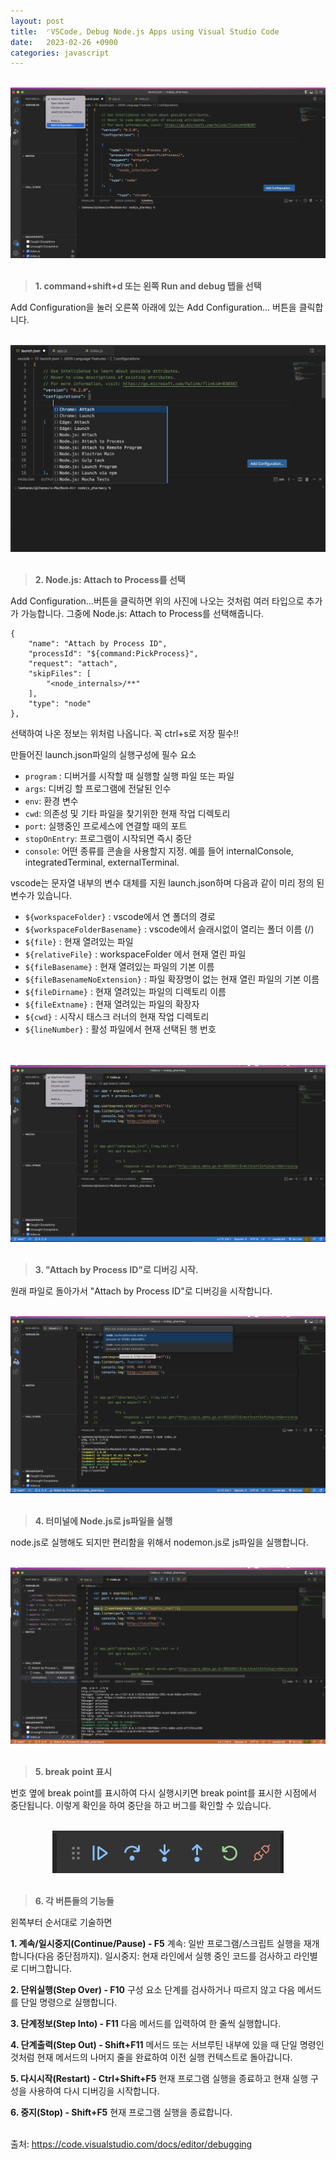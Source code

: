 ```yaml
---
layout: post
title:  ⌜VSCode⌟ Debug Node.js Apps using Visual Studio Code
date:   2023-02-26 +0900
categories: javascript
---
```


<br>
<center>
  <img src="https://github.com/201960003/study_blog/blob/main/img/post1/1.png?raw=true" alt="첫번째 사진">
</center>
<br>

>__1. command+shift+d 또는 왼쪽 Run and debug 탭을 선택__

Add Configuration을 눌러 오른쪽 아래에 있는 Add Configuration... 버튼을 클릭합니다.
<br>
<br>

<center>
  <img src="https://github.com/201960003/study_blog/blob/main/img/post1/2.png?raw=true" alt="두번째 사진">
</center>
<br>


> __2. Node.js: Attach to Process를 선택__

Add Configuration...버튼을 클릭하면 위의 사진에 나오는 것처럼 여러 타입으로 추가가 가능합니다. 그중에 Node.js: Attach to Process를 선택해줍니다.

```
{
    "name": "Attach by Process ID",
    "processId": "${command:PickProcess}",
    "request": "attach",
    "skipFiles": [
        "<node_internals>/**"
    ],
    "type": "node"
},
```
선택하여 나온 정보는 위처럼 나옵니다. 꼭 ctrl+s로 저장 필수!!

만들어진 launch.json파일의 실행구성에 필수 요소
<ul>
<li><code>program</code> : 디버거를 시작할 때 실행할 실행 파일 또는 파일</li>
<li><code>args</code>: 디버깅 할 프로그램에 전달된 인수</li>
<li><code>env</code>: 환경 변수</li>
<li><code>cwd</code>: 의존성 및 기타 파일을 찾기위한 현재 작업 디렉토리</li>
<li><code>port</code>: 실행중인 프로세스에 연결할 때의 포트</li>
<li><code>stopOnEntry</code>: 프로그램이 시작되면 즉시 중단</li>
<li><code>console</code>: 어떤 종류를 콘솔을 사용할지 지정. 예를 들어 internalConsole, integratedTerminal, externalTerminal.</li>
</ul>

vscode는 문자열 내부의 변수 대체를 지원 launch.json하며 다음과 같이 미리 정의 된 변수가 있습니다.

<ul>
<li><code>${workspaceFolder}</code> : vscode에서 연 폴더의 경로</li>
<li><code>${workspaceFolderBasename}</code> : vscode에서 슬래시없이 열리는 폴더 이름 (/)</li>
<li><code>${file}</code> : 현재 열려있는 파일</li>
<li><code>${relativeFile}</code> : workspaceFolder 에서 현재 열린 파일</li>
<li><code>${fileBasename}</code> : 현재 열려있는 파일의 기본 이름</li>
<li><code>${fileBasenameNoExtension}</code> : 파일 확장명이 없는 현재 열린 파일의 기본 이름</li>
<li><code>${fileDirname}</code> : 현재 열려있는 파일의 디렉토리 이름</li>
<li><code>${fileExtname}</code> : 현재 열려있는 파일의 확장자</li>
<li><code>${cwd}</code> : 시작시 태스크 러너의 현재 작업 디렉토리</li>
<li><code>${lineNumber}</code> : 활성 파일에서 현재 선택된 행 번호</li>
</ul>

<br>
<br>

<center>
  <img src="https://github.com/201960003/study_blog/blob/main/img/post1/3.png?raw=true" alt="세번째 사진">
</center>
<br>

> __3. "Attach by Process ID"로 디버깅 시작.__

원래 파일로 돌아가서 "Attach by Process ID"로 디버깅을 시작합니다.
<br>
<br>

<center>
  <img src="https://github.com/201960003/study_blog/blob/main/img/post1/4.png?raw=true" alt="네번째 사진">
</center>
<br>

> __4. 터미널에 Node.js로 js파일을 실행__

node.js로 실행해도 되지만 편리함을 위해서 nodemon.js로 js파일을 실행합니다.
<br>
<br>

<center>
  <img src="https://github.com/201960003/study_blog/blob/main/img/post1/5.png?raw=true" alt="다섯번째 사진">
</center>
<br>

> __5. break point 표시__

번호 옆에 break point를 표시하여 다시 실행시키면 break point를 표시한 시점에서 중단됩니다.
이렇게 확인을 하여 중단을 하고 버그를 확인할 수 있습니다.
<br>
<br>

<center>
  <img src="https://github.com/201960003/study_blog/blob/main/img/post1/6.png?raw=true" alt="여섯번째 사진">
</center>
<br>

> __6. 각 버튼들의 기능들__

왼쪽부터 순서대로 기술하면

__1. 계속/일시중지(Continue/Pause) - F5__
계속: 일반 프로그램/스크립트 실행을 재개합니다(다음 중단점까지).
일시중지: 현재 라인에서 실행 중인 코드를 검사하고 라인별로 디버그합니다.

__2. 단위실행(Step Over) - F10__
구성 요소 단계를 검사하거나 따르지 않고 다음 메서드를 단일 명령으로 실행합니다.

__3. 단계정보(Step Into) - F11__
다음 메서드를 입력하여 한 줄씩 실행합니다.

__4. 단계출력(Step Out) - Shift+F11__
메서드 또는 서브루틴 내부에 있을 때 단일 명령인 것처럼 현재 메서드의 나머지 줄을 완료하여 이전 실행 컨텍스트로 돌아갑니다.

__5. 다시시작(Restart) - Ctrl+Shift+F5__
현재 프로그램 실행을 종료하고 현재 실행 구성을 사용하여 다시 디버깅을 시작합니다.

__6. 중지(Stop) - Shift+F5__
현재 프로그램 실행을 종료합니다.
<br>
<br>

출처: https://code.visualstudio.com/docs/editor/debugging